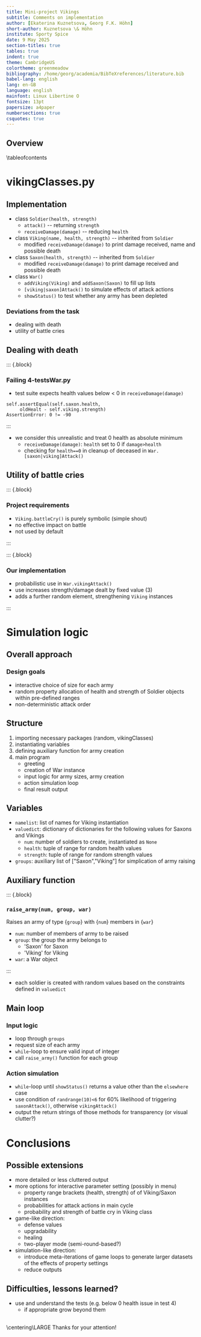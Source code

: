 ```yaml
---
title: Mini-project Vikings
subtitle: Comments on implementation
author: [Ekaterina Kuznetsova, Georg F.K. Höhn]
short-author: Kuznetsova \& Höhn
institute: Sporty Spice
date: 9 May 2025
section-titles: true
tables: true
indent: true
theme: CambridgeUS
colortheme: greenmeadow
bibliography: /home/georg/academia/BibTeXreferences/literature.bib
babel-lang: english
lang: en-GB
language: english
mainfont: Linux Libertine O
fontsize: 13pt
papersize: a4paper
numbersections: true
csquotes: true
---
```


## Overview

\tableofcontents

# vikingClasses.py

## Implementation 

- class `Soldier(health, strength)`
  - `attack()` -- returning `strength`
  - `receiveDamage(damage)` -- reducing `health`
- class `Viking(name, health, strength)` -- inherited from `Soldier`
  - modified `receiveDamage(damage)` to print damage received, name and possible death
- class `Saxon(health, strength)` -- inherited from `Soldier`
  - modified `receiveDamage(damage)` to print damage received and possible death
- class `War()`
  - `addViking(Viking)` and `addSaxon(Saxon)` to fill up lists
  - `[viking|saxon]Attack()` to simulate effects of attack actions
  - `showStatus()` to test whether any army has been depleted


### Deviations from the task

- dealing with death
- utility of battle cries

## Dealing with death



::: {.block}

### Failing 4-testsWar.py

- test suite expects health values below < 0 <!-- --> in `receiveDamage(damage)`

```
self.assertEqual(self.saxon.health, 
     oldHealt - self.viking.strength)
AssertionError: 0 != -90
```

:::

- we consider this unrealistic and treat 0 health as absolute minimum
  - `receiveDamage(damage)`: `health` set to 0 if `damage>health`
  - checking for `health==0` in cleanup of deceased in `War.[saxon|viking]Attack()`


## Utility of battle cries

::: {.block}

### Project requirements

- `Viking.battleCry()` is purely symbolic (simple shout)
- no effective impact on battle
- not used by default

:::

::: {.block}

### Our implementation 

- probabilistic use in `War.vikingAttack()`
- use increases strength/damage dealt by fixed value (3)
- adds a further random element, strengthening `Viking` instances

:::


# Simulation logic

## Overall approach

### Design goals

- interactive choice of size for each army
- random property allocation of health and strength of Soldier objects within pre-defined ranges
- non-deterministic attack order


## Structure

1. importing necessary packages (random, vikingClasses)
2. instantiating variables
3. defining auxiliary function for army creation
4. main program
   - greeting
   - creation of War instance
   - input logic for army sizes, army creation
   - action simulation loop
   - final result output

## Variables

- `namelist`: list of names for Viking instantiation
- `valuedict`: dictionary of dictionaries for the following values for Saxons and Vikings
  - `num`: number of soldiers to create, instantiated as `None`
  - `health`: tuple of range for random health values
  - `strength`: tuple of range for random strength values
- `groups`: auxiliary list of ["Saxon","Viking"] for simplication of army raising

## Auxiliary function

::: {.block}

### `raise_army(num, group, war)`

Raises an army of type {`group`} with {`num`} members in {`war`}
    
- `num`: number of members of army to be raised
- `group`: the group the army belongs to
  - 'Saxon' for Saxon
  - 'Viking' for Viking
- `war`: a War object

:::

- each soldier is created with random values based on the constraints defined in `valuedict`


## Main loop


### Input logic

- loop through `groups`
- request size of each army
- `while`-loop to ensure valid input of integer
- call `raise_army()` function for each group


### Action simulation

- `while`-loop until `showStatus()` returns a value other than the `elsewhere` case
- use condition of `randrange(10)<6` for 60\% likelihood of triggering `saxonAttack()`, otherwise `vikingAttack()`
- output the return strings of those methods for transparency (or visual clutter?)


# Conclusions

## Possible extensions

- more detailed or less cluttered output
- more options for interactive parameter setting (possibly in menu)
  - property range brackets (health, strength) of of Viking/Saxon instances
  - probabilities for attack actions in main cycle
  - probability and strength of battle cry in Viking class
- game-like direction: 
  - defense values
  - upgradability
  - healing
  - two-player mode (semi-round-based?)
- simulation-like direction: 
  - introduce meta-iterations of game loops to generate larger datasets of the effects of property settings
  - reduce outputs
  
## Difficulties, lessons learned?

- use and understand the tests (e.g. below 0 health issue in test 4)
  - if appropriate grow beyond them


## 

\centering\LARGE Thanks for your attention!


